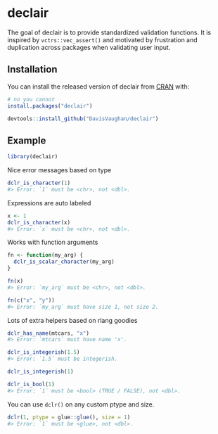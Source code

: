 
<!-- README.md is generated from README.Rmd. Please edit that file -->

# declair

<!-- badges: start -->

<!-- badges: end -->

The goal of declair is to provide standardized validation functions. It
is inspired by `vctrs::vec_assert()` and motivated by frustration and
duplication across packages when validating user input.

## Installation

You can install the released version of declair from
[CRAN](https://CRAN.R-project.org) with:

``` r
# no you cannot
install.packages("declair")
```

``` r
devtools::install_github("DavisVaughan/declair")
```

## Example

``` r
library(declair)
```

Nice error messages based on type

``` r
dclr_is_character(1)
#> Error: `1` must be <chr>, not <dbl>.
```

Expressions are auto labeled

``` r
x <- 1
dclr_is_character(x)
#> Error: `x` must be <chr>, not <dbl>.
```

Works with function arguments

``` r
fn <- function(my_arg) {
  dclr_is_scalar_character(my_arg)
}

fn(x)
#> Error: `my_arg` must be <chr>, not <dbl>.

fn(c("x", "y"))
#> Error: `my_arg` must have size 1, not size 2.
```

Lots of extra helpers based on rlang goodies

``` r
dclr_has_name(mtcars, "x")
#> Error: `mtcars` must have name 'x'.
```

``` r
dclr_is_integerish(1.5)
#> Error: `1.5` must be integerish.

dclr_is_integerish(1)

dclr_is_bool(1)
#> Error: `1` must be <bool> (TRUE / FALSE), not <dbl>.
```

You can use `dclr()` on any custom ptype and size.

``` r
dclr(1, ptype = glue::glue(), size = 1)
#> Error: `1` must be <glue>, not <dbl>.
```
